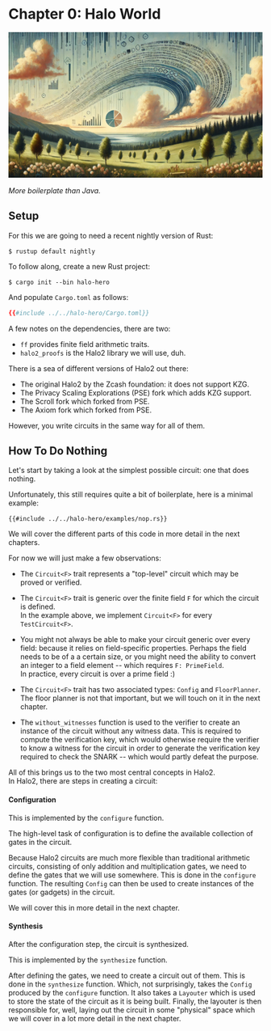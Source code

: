 # Chapter 0: Halo World

![](./top.webp)

*More boilerplate than Java.*

## Setup

For this we are going to need a recent nightly version of Rust:

```
$ rustup default nightly
```

To follow along, create a new Rust project:

```
$ cargo init --bin halo-hero
```

And populate `Cargo.toml` as follows:


```toml
{{#include ../../halo-hero/Cargo.toml}}
```

A few notes on the dependencies, there are two:

- `ff` provides finite field arithmetic traits.
- `halo2_proofs` is the Halo2 library we will use, duh.

There is a sea of different versions of Halo2 out there:

- The original Halo2 by the Zcash foundation: it does not support KZG.
- The Privacy Scaling Explorations (PSE) fork which adds KZG support.
- The Scroll fork which forked from PSE.
- The Axiom fork which forked from PSE.

However, you write circuits in the same way for all of them.

## How To Do Nothing

Let's start by taking a look at the simplest possible circuit: one that does nothing.

Unfortunately, this still requires quite a bit of boilerplate, here is a minimal example:

```rust,noplaypen
{{#include ../../halo-hero/examples/nop.rs}}
```

We will cover the different parts of this code in more detail in the next chapters.

For now we will just make a few observations:

- The `Circuit<F>` trait represents a "top-level" circuit which may be proved or verified.

- The `Circuit<F>` trait is generic over the finite field `F` for which the circuit is defined. \
   In the example above, we implement `Circuit<F>` for every `TestCircuit<F>`.

- You might not always be able to make your circuit generic over every field: because it relies on field-specific properties. Perhaps the field needs to be of a a certain size, or you might need the ability to convert an integer to a field element -- which requires `F: PrimeField`. \
  In practice, every circuit is over a prime field :)

- The `Circuit<F>` trait has two associated types: `Config` and `FloorPlanner`. \
  The floor planner is not that important, but we will touch on it in the next chapter.

- The `without_witnesses` function is used to the verifier to create an instance of the circuit without any witness data.
  This is required to compute the verification key, which would otherwise require the verifier to know a witness for the circuit in order to generate the verification key required to check the SNARK -- which would partly defeat the purpose.

All of this brings us to the two most central concepts in Halo2. \
In Halo2, there are steps in creating a circuit:

#### Configuration

This is implemented by the  `configure` function.

The high-level task of configuration is to define the available collection of gates in the circuit.

Because Halo2 circuits are much more flexible than traditional arithmetic circuits,
consisting of only addition and multiplication gates,
we need to define the gates that we will use somewhere.
This is done in the `configure` function.
The resulting `Config` can then be used to create instances of the gates (or gadgets) in the circuit.

We will cover this in more detail in the next chapter.

#### Synthesis

After the configuration step, the circuit is synthesized.

This is implemented by the `synthesize` function.

After defining the gates, we need to create a circuit out of them.
This is done in the `synthesize` function.
Which, not surprisingly, takes the `Config` produced by the `configure` function.
It also takes a `Layouter` which is used to store the state of the circuit as it is being built.
Finally, the layouter is then responsible for, well, laying out the circuit in some "physical" space
which we will cover in a lot more detail in the next chapter.